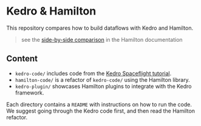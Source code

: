 # Kedro & Hamilton

This repository compares how to build dataflows with Kedro and Hamilton.

> see the [side-by-side comparison](https://hamilton.dagworks.io/en/latest/code-comparisons/kedro/) in the Hamilton documentation

## Content
- `kedro-code/` includes code from the [Kedro Spaceflight tutorial](https://docs.kedro.org/en/stable/tutorial/tutorial_template.html).
- `hamilton-code/` is a refactor of `kedro-code/` using the Hamilton library.
- `kedro-plugin/` showcases Hamilton plugins to integrate with the Kedro framework.

Each directory contains a `README` with instructions on how to run the code. We suggest going through the Kedro code first, and then read the Hamilton refactor.
